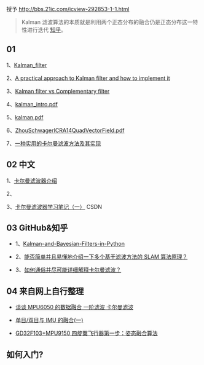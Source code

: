 授予 http://bbs.21ic.com/icview-292853-1-1.html

>Kalman 滤波算法的本质就是利用两个正态分布的融合仍是正态分布这一特性进行迭代  [知乎](https://www.zhihu.com/question/23971601/answer/45934472)。

## 01
1、[Kalman_filter](https://en.wikipedia.org/wiki/Kalman_filter)

2、[A practical approach to Kalman filter and how to implement it](http://blog.tkjelectronics.dk/2012/09/a-practical-approach-to-kalman-filter-and-how-to-implement-it/)

3、[Kalman filter vs Complementary filter](http://robottini.altervista.org/kalman-filter-vs-complementary-filter)

4、[kalman_intro.pdf](http://www.cs.unc.edu/~welch/media/pdf/kalman_intro.pdf)

5、[kalman.pdf](http://academic.csuohio.edu/simond/courses/eec644/kalman.pdf)

6、[ZhouSchwagerICRA14QuadVectorField.pdf](http://sites.bu.edu/msl/files/2013/12/ZhouSchwagerICRA14QuadVectorField.pdf)

7、[一种实用的卡尔曼滤波方法及其实现](http://blog.tkjelectronics.dk/2012/09/a-practical-approach-to-kalman-filter-and-how-to-implement-it/)



## 02 中文

1、[卡尔曼滤波器介绍](https://www.cs.unc.edu/~welch/kalman/media/pdf/kalman_intro_chinese.pdf)

2、[](http://blog.csdn.net/u013453604/article/details/50301477)

3、[卡尔曼滤波器学习笔记（一）](http://blog.csdn.net/lizilpl/article/details/45268471) CSDN

## 03 GitHub&知乎
* 1、[Kalman-and-Bayesian-Filters-in-Python](https://github.com/rlabbe/Kalman-and-Bayesian-Filters-in-Python)

* 2、[能否简单并且易懂地介绍一下多个基于滤波方法的 SLAM 算法原理？](https://www.zhihu.com/question/46916554)

* 3、[如何通俗并尽可能详细解释卡尔曼滤波？](https://www.zhihu.com/question/23971601)
## 04 来自网上自行整理
* [谈谈 MPU6050 的数据融合 一阶滤波 卡尔曼滤波](http://blog.csdn.net/zsn15702422216/article/details/52223799)

* [单目/双目与 IMU 的融合(一)](http://blog.csdn.net/qq_18661939/article/details/53574981)

* [GD32F103+MPU9150 四旋翼飞行器第一步：姿态融合算法](http://gd32mcu.21ic.com/project/detail/project_id/8)
## 如何入门?
